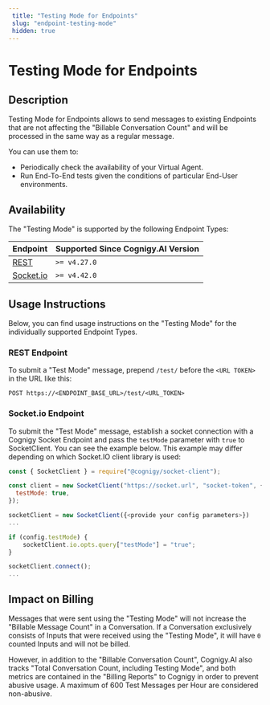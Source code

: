 ```yaml
---
 title: "Testing Mode for Endpoints" 
 slug: "endpoint-testing-mode" 
 hidden: true 
---
```


# Testing Mode for Endpoints

## Description

<div class="divider"></div>

Testing Mode for Endpoints allows to send messages to existing Endpoints that are not affecting the "Billable Conversation Count" and will be processed in the same way as a regular message.

You can use them to:

- Periodically check the availability of your Virtual Agent.
- Run End-To-End tests given the conditions of particular End-User environments.

## Availability

<div class="divider"></div>

The "Testing Mode" is supported by the following Endpoint Types:

| Endpoint | Supported Since Cognigy.AI Version |
| -- | -- |
| [REST](/ai/endpoints/rest) | `>= v4.27.0` |
| [Socket.io](/ai/endpoints/socketio) | `>= v4.42.0` |

## Usage Instructions
<div class="divider"></div>

Below, you can find usage instructions on the "Testing Mode" for the individually supported Endpoint Types.

### REST Endpoint

To submit a "Test Mode" message, prepend `/test/` before the `<URL TOKEN>` in the URL like this:

```
POST https://<ENDPOINT_BASE_URL>/test/<URL_TOKEN>
```

### Socket.io Endpoint

To submit the "Test Mode" message, establish a socket connection with a Cognigy Socket Endpoint and pass the `testMode` parameter with `true` to SocketClient. You can see the example below. This example may differ depending on which Socket.IO client library is used:

```javascript
const { SocketClient } = require("@cognigy/socket-client");

const client = new SocketClient("https://socket.url", "socket-token", {
  testMode: true,
});

```

```javascript
socketClient = new SocketClient({<provide your config parameters>})
...

if (config.testMode) {
	socketClient.io.opts.query["testMode"] = "true";
}

socketClient.connect();
...
```
## Impact on Billing

<div class="divider"></div>

Messages that were sent using the "Testing Mode" will not increase the "Billable Message Count" in a Conversation. 
If a Conversation exclusively consists of Inputs that were received using the "Testing Mode", it will have `0` counted Inputs and will not be billed.

However, in addition to the "Billable Conversation Count", Cognigy.AI also tracks "Total Conversation Count, including Testing Mode", and both metrics are contained in the "Billing Reports" to Cognigy in order to prevent abusive usage. A maximum of 600 Test Messages per Hour are considered non-abusive.